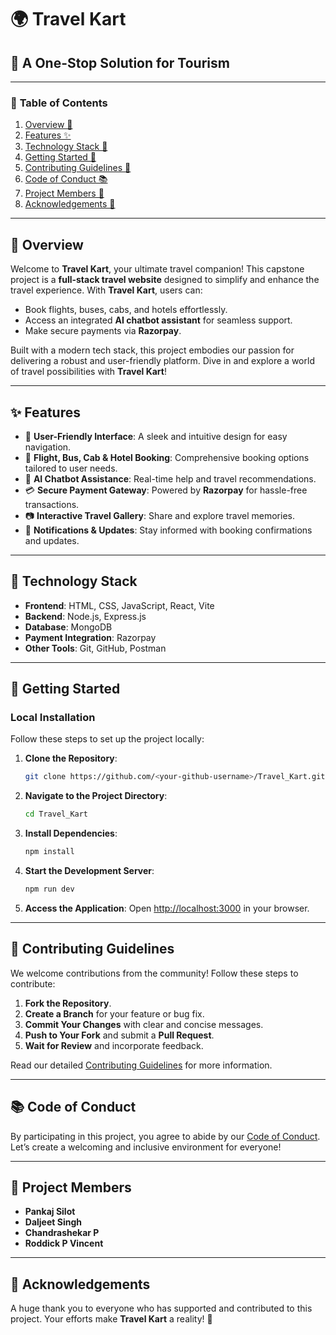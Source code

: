 # 🌍 **Travel Kart**  
## 🚀 **A One-Stop Solution for Tourism**

---

### 📅 **Table of Contents**
1. [Overview 🔹](#overview)
2. [Features ✨](#features)
3. [Technology Stack 🚀](#technology-stack)
4. [Getting Started 🔄](#getting-started)
5. [Contributing Guidelines 📑](#contributing-guidelines)
6. [Code of Conduct 📚](#code-of-conduct)
7. [Project Members 🌟](#project-members)
8. [Acknowledgements 🎉](#acknowledgements)

---

## 🔹 **Overview**
Welcome to **Travel Kart**, your ultimate travel companion! This capstone project is a **full-stack travel website** designed to simplify and enhance the travel experience. With **Travel Kart**, users can:
- Book flights, buses, cabs, and hotels effortlessly.
- Access an integrated **AI chatbot assistant** for seamless support.
- Make secure payments via **Razorpay**.

Built with a modern tech stack, this project embodies our passion for delivering a robust and user-friendly platform. Dive in and explore a world of travel possibilities with **Travel Kart**!

---

## ✨ **Features**
- 🔗 **User-Friendly Interface**: A sleek and intuitive design for easy navigation.
- 🛫 **Flight, Bus, Cab & Hotel Booking**: Comprehensive booking options tailored to user needs.
- 🤖 **AI Chatbot Assistance**: Real-time help and travel recommendations.
- 💳 **Secure Payment Gateway**: Powered by **Razorpay** for hassle-free transactions.
- 📷 **Interactive Travel Gallery**: Share and explore travel memories.
- 📢 **Notifications & Updates**: Stay informed with booking confirmations and updates.

---

## 🚀 **Technology Stack**
- **Frontend**: HTML, CSS, JavaScript, React, Vite
- **Backend**: Node.js, Express.js
- **Database**: MongoDB
- **Payment Integration**: Razorpay
- **Other Tools**: Git, GitHub, Postman

---

## 🔄 **Getting Started**
### **Local Installation**
Follow these steps to set up the project locally:

1. **Clone the Repository**:
   ```bash
   git clone https://github.com/<your-github-username>/Travel_Kart.git
   ```

2. **Navigate to the Project Directory**:
   ```bash
   cd Travel_Kart
   ```

3. **Install Dependencies**:
   ```bash
   npm install
   ```

4. **Start the Development Server**:
   ```bash
   npm run dev
   ```

5. **Access the Application**:
   Open [http://localhost:3000](http://localhost:3000) in your browser.

---

## 📑 **Contributing Guidelines**
We welcome contributions from the community! Follow these steps to contribute:

1. **Fork the Repository**.
2. **Create a Branch** for your feature or bug fix.
3. **Commit Your Changes** with clear and concise messages.
4. **Push to Your Fork** and submit a **Pull Request**.
5. **Wait for Review** and incorporate feedback.

Read our detailed [Contributing Guidelines](CONTRIBUTING.md) for more information.

---

## 📚 **Code of Conduct**
By participating in this project, you agree to abide by our [Code of Conduct](CODE_OF_CONDUCT.md). Let’s create a welcoming and inclusive environment for everyone!

---

## 🌟 **Project Members**
- **Pankaj Silot**
- **Daljeet Singh**
- **Chandrashekar P**
- **Roddick P Vincent**

---

## 🎉 **Acknowledgements**
A huge thank you to everyone who has supported and contributed to this project. Your efforts make **Travel Kart** a reality! 🙏

